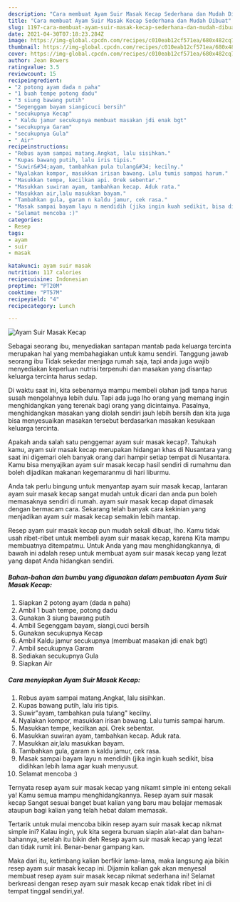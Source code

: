 ```yaml
---
description: "Cara membuat Ayam Suir Masak Kecap Sederhana dan Mudah Dibuat"
title: "Cara membuat Ayam Suir Masak Kecap Sederhana dan Mudah Dibuat"
slug: 1197-cara-membuat-ayam-suir-masak-kecap-sederhana-dan-mudah-dibuat
date: 2021-04-30T07:18:23.284Z
image: https://img-global.cpcdn.com/recipes/c010eab12cf571ea/680x482cq70/ayam-suir-masak-kecap-foto-resep-utama.jpg
thumbnail: https://img-global.cpcdn.com/recipes/c010eab12cf571ea/680x482cq70/ayam-suir-masak-kecap-foto-resep-utama.jpg
cover: https://img-global.cpcdn.com/recipes/c010eab12cf571ea/680x482cq70/ayam-suir-masak-kecap-foto-resep-utama.jpg
author: Jean Bowers
ratingvalue: 3.5
reviewcount: 15
recipeingredient:
- "2 potong ayam dada n paha"
- "1 buah tempe potong dadu"
- "3 siung bawang putih"
- "Segenggam bayam siangicuci bersih"
- "secukupnya Kecap"
- " Kaldu jamur secukupnya membuat masakan jdi enak bgt"
- "secukupnya Garam"
- "secukupnya Gula"
- " Air"
recipeinstructions:
- "Rebus ayam sampai matang.Angkat, lalu sisihkan."
- "Kupas bawang putih, lalu iris tipis."
- "Suwir&#34;ayam, tambahkan pula tulang&#34; kecilny."
- "Nyalakan kompor, masukkan irisan bawang. Lalu tumis sampai harum."
- "Masukkan tempe, kecilkan api. Orek sebentar."
- "Masukkan suwiran ayam, tambahkan kecap. Aduk rata."
- "Masukkan air,lalu masukkan bayam."
- "Tambahkan gula, garam n kaldu jamur, cek rasa."
- "Masak sampai bayam layu n mendidih (jika ingin kuah sedikit, bisa didihkan lebih lama agar kuah menyusut."
- "Selamat mencoba :)"
categories:
- Resep
tags:
- ayam
- suir
- masak

katakunci: ayam suir masak 
nutrition: 117 calories
recipecuisine: Indonesian
preptime: "PT20M"
cooktime: "PT57M"
recipeyield: "4"
recipecategory: Lunch

---
```



![Ayam Suir Masak Kecap](https://img-global.cpcdn.com/recipes/c010eab12cf571ea/680x482cq70/ayam-suir-masak-kecap-foto-resep-utama.jpg)

Sebagai seorang ibu, menyediakan santapan mantab pada keluarga tercinta merupakan hal yang membahagiakan untuk kamu sendiri. Tanggung jawab seorang ibu Tidak sekedar menjaga rumah saja, tapi anda juga wajib menyediakan keperluan nutrisi terpenuhi dan masakan yang disantap keluarga tercinta harus sedap.

Di waktu  saat ini, kita sebenarnya mampu membeli olahan jadi tanpa harus susah mengolahnya lebih dulu. Tapi ada juga lho orang yang memang ingin menghidangkan yang terenak bagi orang yang dicintainya. Pasalnya, menghidangkan masakan yang diolah sendiri jauh lebih bersih dan kita juga bisa menyesuaikan masakan tersebut berdasarkan masakan kesukaan keluarga tercinta. 



Apakah anda salah satu penggemar ayam suir masak kecap?. Tahukah kamu, ayam suir masak kecap merupakan hidangan khas di Nusantara yang saat ini digemari oleh banyak orang dari hampir setiap tempat di Nusantara. Kamu bisa menyajikan ayam suir masak kecap hasil sendiri di rumahmu dan boleh dijadikan makanan kegemaranmu di hari liburmu.

Anda tak perlu bingung untuk menyantap ayam suir masak kecap, lantaran ayam suir masak kecap sangat mudah untuk dicari dan anda pun boleh memasaknya sendiri di rumah. ayam suir masak kecap dapat dimasak dengan bermacam cara. Sekarang telah banyak cara kekinian yang menjadikan ayam suir masak kecap semakin lebih mantap.

Resep ayam suir masak kecap pun mudah sekali dibuat, lho. Kamu tidak usah ribet-ribet untuk membeli ayam suir masak kecap, karena Kita mampu membuatnya ditempatmu. Untuk Anda yang mau menghidangkannya, di bawah ini adalah resep untuk membuat ayam suir masak kecap yang lezat yang dapat Anda hidangkan sendiri.

<!--inarticleads1-->

##### Bahan-bahan dan bumbu yang digunakan dalam pembuatan Ayam Suir Masak Kecap:

1. Siapkan 2 potong ayam (dada n paha)
1. Ambil 1 buah tempe, potong dadu
1. Gunakan 3 siung bawang putih
1. Ambil Segenggam bayam, siangi,cuci bersih
1. Gunakan secukupnya Kecap
1. Ambil  Kaldu jamur secukupnya (membuat masakan jdi enak bgt)
1. Ambil secukupnya Garam
1. Sediakan secukupnya Gula
1. Siapkan  Air




<!--inarticleads2-->

##### Cara menyiapkan Ayam Suir Masak Kecap:

1. Rebus ayam sampai matang.Angkat, lalu sisihkan.
1. Kupas bawang putih, lalu iris tipis.
1. Suwir&#34;ayam, tambahkan pula tulang&#34; kecilny.
1. Nyalakan kompor, masukkan irisan bawang. Lalu tumis sampai harum.
1. Masukkan tempe, kecilkan api. Orek sebentar.
1. Masukkan suwiran ayam, tambahkan kecap. Aduk rata.
1. Masukkan air,lalu masukkan bayam.
1. Tambahkan gula, garam n kaldu jamur, cek rasa.
1. Masak sampai bayam layu n mendidih (jika ingin kuah sedikit, bisa didihkan lebih lama agar kuah menyusut.
1. Selamat mencoba :)




Ternyata resep ayam suir masak kecap yang nikamt simple ini enteng sekali ya! Kamu semua mampu menghidangkannya. Resep ayam suir masak kecap Sangat sesuai banget buat kalian yang baru mau belajar memasak ataupun bagi kalian yang telah hebat dalam memasak.

Tertarik untuk mulai mencoba bikin resep ayam suir masak kecap nikmat simple ini? Kalau ingin, yuk kita segera buruan siapin alat-alat dan bahan-bahannya, setelah itu bikin deh Resep ayam suir masak kecap yang lezat dan tidak rumit ini. Benar-benar gampang kan. 

Maka dari itu, ketimbang kalian berfikir lama-lama, maka langsung aja bikin resep ayam suir masak kecap ini. Dijamin kalian gak akan menyesal membuat resep ayam suir masak kecap nikmat sederhana ini! Selamat berkreasi dengan resep ayam suir masak kecap enak tidak ribet ini di tempat tinggal sendiri,ya!.


